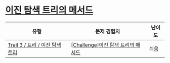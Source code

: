 # [이진 탐색 트리의 메서드](https://https://en.codetree.ai/trails/complete/curated-cards/challenge-bst-methods)

|유형|문제 경험치|난이도|
|---|---|---|
|[Trail 3 / 트리 / 이진 탐색 트리](https://https://en.codetree.ai/trail-info/novice-high/)|[[Challenge]이진 탐색 트리의 메서드](https://https://en.codetree.ai/trails/complete/curated-cards/challenge-bst-methods/)|쉬움|

